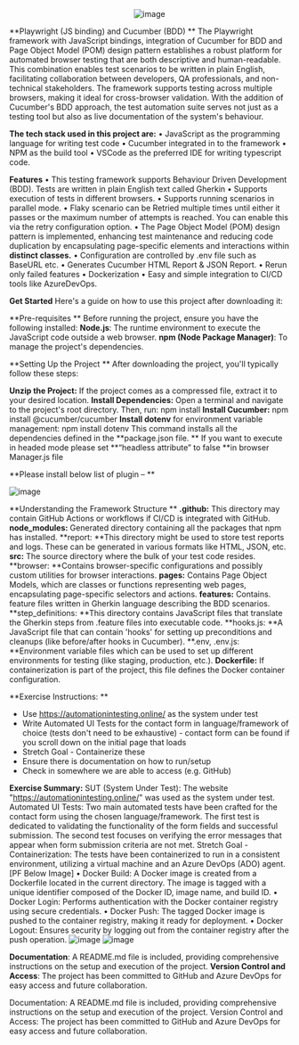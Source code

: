 <div align="center">
  <img src="https://raw.githubusercontent.com/USERNAME/REPOSITORY/BRANCH/PATH/TO/IMAGE" alt="image">
</div>


**Playwright (JS binding) and Cucumber (BDD) **
The Playwright framework with JavaScript bindings, integration of Cucumber for BDD and 
Page Object Model (POM) design pattern establishes a robust platform for automated browser testing that are both descriptive and human-readable. This combination enables test scenarios to be written in plain English, facilitating collaboration between developers, QA professionals, and non-technical stakeholders. The framework supports testing across multiple browsers, making it ideal for cross-browser validation. With the addition of Cucumber's BDD approach, the test automation suite serves not just as a testing tool but also as live documentation of the system's behaviour. 

**The tech stack used in this project are:**
•	JavaScript as the programming language for writing test code
•	Cucumber integrated in to the framework
•	NPM as the build tool
•	VSCode as the preferred IDE for writing typescript code.

**Features**
•	This testing framework supports Behaviour Driven Development (BDD). Tests are written in plain English text called Gherkin
•	Supports execution of tests in different browsers.
•	Supports running scenarios in parallel mode. 
•	Flaky scenario can be Retried multiple times until either it passes or the maximum number of attempts is reached. You can enable this via the retry configuration option.
•	The Page Object Model (POM) design pattern is implemented, enhancing test maintenance and reducing code duplication by encapsulating page-specific elements and interactions within **distinct classes.**
•	Configuration are controlled by .env file such as BaseURL etc.
•	Generates Cucumber HTML Report & JSON Report.
•	Rerun only failed features
•	Dockerization
•	Easy and simple integration to CI/CD tools like AzureDevOps.

**Get Started**
Here's a guide on how to use this project after downloading it: 

**Pre-requisites **
Before running the project, ensure you have the following installed:
**Node.js**: The runtime environment to execute the JavaScript code outside a web browser.
**npm (Node Package Manager)**: To manage the project's dependencies. 


**Setting Up the Project **
After downloading the project, you'll typically follow these steps: 

**Unzip the Project:** If the project comes as a compressed file, extract it to your desired location. 
**Install Dependencies:** Open a terminal and navigate to the project's root directory. 
Then, run: npm install
**Install Cucumber:** npm install @cucumber/cucumber 
**Install dotenv** for environment variable management: npm install dotenv 
This command installs all the dependencies defined in the **package.json file. **
If you want to execute in headed mode please set **“headless attribute” to false **in browser Manager.js file

**Please install below list of plugin – **

![image](https://github.com/deka121/UiAutomationPlaywrightAssignment/assets/37321334/5e186c86-532f-460f-93dd-7d5f7682f0e3)

 
**Understanding the Framework Structure **
**.github:** This directory may contain GitHub Actions or workflows if CI/CD is integrated with GitHub.
**node_modules:** Generated directory containing all the packages that npm has installed.
**report: **This directory might be used to store test reports and logs. These can be generated in various formats like HTML, JSON, etc.
**src:** The source directory where the bulk of your test code resides.
**browser: **Contains browser-specific configurations and possibly custom utilities for browser interactions.
**pages:** Contains Page Object Models, which are classes or functions representing web pages, encapsulating page-specific selectors and actions.
**features:** Contains. feature files written in Gherkin language describing the BDD scenarios.
**step_definitions: **This directory contains JavaScript files that translate the Gherkin steps from .feature files into executable code.
**hooks.js: **A JavaScript file that can contain 'hooks' for setting up preconditions and cleanups (like before/after hooks in Cucumber).
**.env, .env.js: **Environment variable files which can be used to set up different environments for testing (like staging, production, etc.).
**Dockerfile:** If containerization is part of the project, this file defines the Docker container configuration. 


**Exercise Instructions: **
- Use https://automationintesting.online/ as the system under test
- Write Automated UI Tests for the contact form in language/framework of choice (tests don't need to be exhaustive)
         - contact form can be found if you scroll down on the initial page that loads
- Stretch Goal - Containerize these
- Ensure there is documentation on how to run/setup
- Check in somewhere we are able to access (e.g. GitHub) 


**Exercise Summary:**
SUT (System Under Test): The website "https://automationintesting.online/" was used as the system under test.
Automated UI Tests: Two main automated tests have been crafted for the contact form using the chosen language/framework. 
The first test is dedicated to validating the functionality of the form fields and successful submission.
The second test focuses on verifying the error messages that appear when form submission criteria are not met.
Stretch Goal - Containerization: The tests have been containerized to run in a consistent environment, utilizing a virtual machine and an Azure DevOps (ADO) agent. [PF Below Image]
•	Docker Build: A Docker image is created from a Dockerfile located in the current directory. The image is tagged with a unique identifier composed of the Docker ID, image name, and build ID.
•	Docker Login: Performs authentication with the Docker container registry using secure credentials.
•	Docker Push: The tagged Docker image is pushed to the container registry, making it ready for deployment.
•	Docker Logout: Ensures security by logging out from the container registry after the push operation.
![image](https://github.com/deka121/UiAutomationPlaywrightAssignment/assets/37321334/ee7f6a92-c5cc-45d3-8a6f-c0bed9a3ed49)
![image](https://github.com/deka121/UiAutomationPlaywrightAssignment/assets/37321334/445c8d0b-5dc6-4fb9-b3f7-14791258103b)

**Documentation**: A README.md file is included, providing comprehensive instructions on the setup and execution of the project.
**Version Control and Access**: The project has been committed to GitHub and Azure DevOps for easy access and future collaboration.


  
 


Documentation: A README.md file is included, providing comprehensive instructions on the setup and execution of the project.
Version Control and Access: The project has been committed to GitHub and Azure DevOps for easy access and future collaboration.
 
